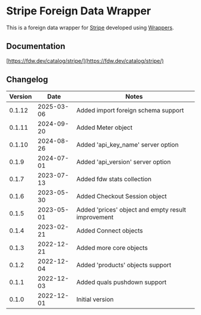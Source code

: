 # Stripe Foreign Data Wrapper

This is a foreign data wrapper for [Stripe](https://stripe.com/) developed using [Wrappers](https://github.com/supabase/wrappers).

## Documentation

[https://fdw.dev/catalog/stripe/](https://fdw.dev/catalog/stripe/)

## Changelog

| Version | Date       | Notes                                                |
| ------- | ---------- | ---------------------------------------------------- |
| 0.1.12  | 2025-03-06 | Added import foreign schema support                  |
| 0.1.11  | 2024-09-20 | Added Meter object                                   |
| 0.1.10  | 2024-08-26 | Added 'api_key_name' server option                   |
| 0.1.9   | 2024-07-01 | Added 'api_version' server option                    |
| 0.1.7   | 2023-07-13 | Added fdw stats collection                           |
| 0.1.6   | 2023-05-30 | Added Checkout Session object                        |
| 0.1.5   | 2023-05-01 | Added 'prices' object and empty result improvement   |
| 0.1.4   | 2023-02-21 | Added Connect objects                                |
| 0.1.3   | 2022-12-21 | Added more core objects                              |
| 0.1.2   | 2022-12-04 | Added 'products' objects support                     |
| 0.1.1   | 2022-12-03 | Added quals pushdown support                         |
| 0.1.0   | 2022-12-01 | Initial version                                      |
